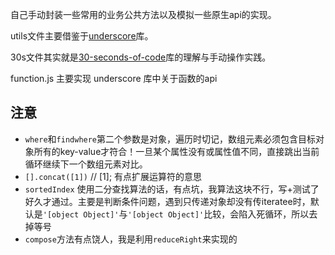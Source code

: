自己手动封装一些常用的业务公共方法以及模拟一些原生api的实现。

utils文件主要借鉴于<a href="https://github.com/jashkenas/underscore">underscore</a>库。

30s文件其实就是<a href="https://github.com/30-seconds/30-seconds-of-code">30-seconds-of-code</a>库的理解与手动操作实践。

function.js 主要实现 underscore 库中关于函数的api


## 注意

- `where`和`findwhere`第二个参数是对象，遍历时切记，数组元素必须包含目标对象所有的key-value才符合！一旦某个属性没有或属性值不同，直接跳出当前循环继续下一个数组元素对比。
- `[].concat([1])` // [1]; 有点扩展运算符的意思
- `sortedIndex` 使用二分查找算法的话，有点坑，我算法这块不行，写+测试了好久才通过。主要是判断条件问题，遇到只传递对象却没有传iteratee时，默认是`'[object Object]'`与`'[object Object]'`比较，会陷入死循环，所以去掉等号
- `compose`方法有点饶人，我是利用`reduceRight`来实现的